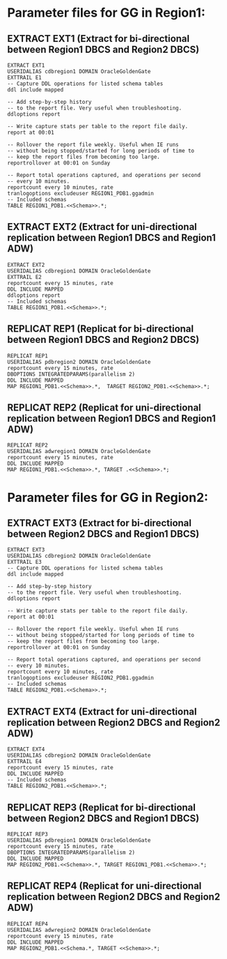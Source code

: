 <!-- Copyright (c) 2025, Oracle and/or its affiliates.
 Licensed under the Universal Permissive License v1.0 as shown at https://oss.oracle.com/licenses/upl.
 Purpose: Configuration files for GG N-way replication best practice.
 @author: Saravanadurai Rajendran & Divya Batra -->

# Parameter files for GG in Region1:

## EXTRACT EXT1 (Extract for bi-directional between Region1 DBCS and Region2 DBCS)

```
EXTRACT EXT1
USERIDALIAS cdbregion1 DOMAIN OracleGoldenGate
EXTTRAIL E1
-- Capture DDL operations for listed schema tables
ddl include mapped

-- Add step-by-step history
-- to the report file. Very useful when troubleshooting.
ddloptions report

-- Write capture stats per table to the report file daily.
report at 00:01

-- Rollover the report file weekly. Useful when IE runs
-- without being stopped/started for long periods of time to
-- keep the report files from becoming too large.
reportrollover at 00:01 on Sunday

-- Report total operations captured, and operations per second
-- every 10 minutes.
reportcount every 10 minutes, rate
tranlogoptions excludeuser REGION1_PDB1.ggadmin
-- Included schemas
TABLE REGION1_PDB1.<<Schema>>.*;
```

## EXTRACT EXT2 (Extract for uni-directional replication between Region1 DBCS and Region1 ADW)

```
EXTRACT EXT2
USERIDALIAS cdbregion1 DOMAIN OracleGoldenGate
EXTTRAIL E2
reportcount every 15 minutes, rate
DDL INCLUDE MAPPED
ddloptions report
-- Included schemas
TABLE REGION1_PDB1.<<Schema>>.*;
```

## REPLICAT REP1 (Replicat for bi-directional between Region1 DBCS and Region2 DBCS)

```
REPLICAT REP1
USERIDALIAS pdbregion2 DOMAIN OracleGoldenGate
reportcount every 15 minutes, rate
DBOPTIONS INTEGRATEDPARAMS(parallelism 2)
DDL INCLUDE MAPPED
MAP REGION1_PDB1.<<Schema>>.*,  TARGET REGION2_PDB1.<<Schema>>.*;
```

## REPLICAT REP2 (Replicat for uni-directional replication between Region1 DBCS and Region1 ADW)

```
REPLICAT REP2
USERIDALIAS adwregion1 DOMAIN OracleGoldenGate
reportcount every 15 minutes, rate
DDL INCLUDE MAPPED
MAP REGION1_PDB1.<<Schema>>.*, TARGET .<<Schema>>.*;
```

# Parameter files for GG in Region2:

## EXTRACT EXT3 (Extract for bi-directional between Region2 DBCS and Region1 DBCS)

```
EXTRACT EXT3
USERIDALIAS cdbregion2 DOMAIN OracleGoldenGate
EXTTRAIL E3
-- Capture DDL operations for listed schema tables
ddl include mapped

-- Add step-by-step history
-- to the report file. Very useful when troubleshooting.
ddloptions report

-- Write capture stats per table to the report file daily.
report at 00:01

-- Rollover the report file weekly. Useful when IE runs
-- without being stopped/started for long periods of time to
-- keep the report files from becoming too large.
reportrollover at 00:01 on Sunday

-- Report total operations captured, and operations per second
-- every 10 minutes.
reportcount every 10 minutes, rate
tranlogoptions excludeuser REGION2_PDB1.ggadmin
-- Included schemas
TABLE REGION2_PDB1.<<Schema>>.*;
```

## EXTRACT EXT4 (Extract for uni-directional replication between Region2 DBCS and Region2 ADW)

```
EXTRACT EXT4
USERIDALIAS cdbregion2 DOMAIN OracleGoldenGate
EXTTRAIL E4
reportcount every 15 minutes, rate
DDL INCLUDE MAPPED
-- Included schemas
TABLE REGION2_PDB1.<<Schema>>.*;
```

## REPLICAT REP3 (Replicat for bi-directional between Region2 DBCS and Region1 DBCS)

```
REPLICAT REP3
USERIDALIAS pdbregion1 DOMAIN OracleGoldenGate
reportcount every 15 minutes, rate
DBOPTIONS INTEGRATEDPARAMS(parallelism 2)
DDL INCLUDE MAPPED
MAP REGION2_PDB1.<<Schema>>.*, TARGET REGION1_PDB1.<<Schema>>.*;
```

## REPLICAT REP4 (Replicat for uni-directional replication between Region2 DBCS and Region2 ADW)

```
REPLICAT REP4
USERIDALIAS adwregion2 DOMAIN OracleGoldenGate
reportcount every 15 minutes, rate
DDL INCLUDE MAPPED
MAP REGION2_PDB1.<<Schema.*, TARGET <<Schema>>.*;
```
